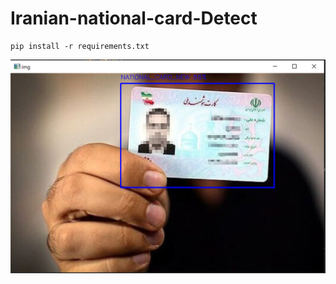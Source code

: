 # Iranian-national-card-Detect




<pre><code>pip install -r requirements.txt
</code></pre>

![Alt text](/preview.png)
